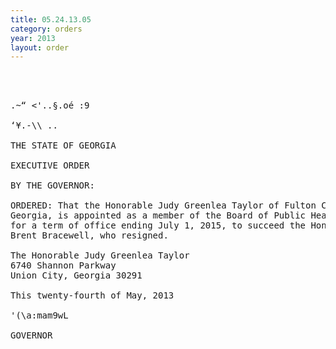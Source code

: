 ```yaml
---
title: 05.24.13.05
category: orders
year: 2013
layout: order
---
```


<pre>  
    

.~“ <'..§.oé :9

‘¥.-\\ ..

THE STATE OF GEORGIA

EXECUTIVE ORDER

BY THE GOVERNOR:

ORDERED: That the Honorable Judy Greenlea Taylor of Fulton County,
Georgia, is appointed as a member of the Board of Public Health,
for a term of office ending July 1, 2015, to succeed the Honorable
Brent Bracewell, who resigned.

The Honorable Judy Greenlea Taylor
6740 Shannon Parkway
Union City, Georgia 30291

This twenty-fourth of May, 2013

'(\a:mam9wL

GOVERNOR

</pre>
